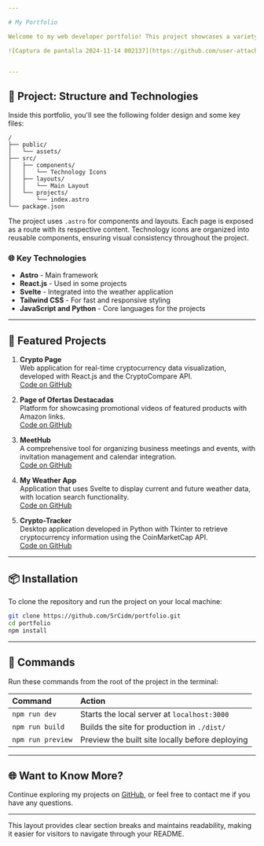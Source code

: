 ```yaml
---

# My Portfolio

Welcome to my web developer portfolio! This project showcases a variety of applications built using front-end and back-end technologies. You can explore projects ranging from cryptocurrency tracking apps to event organization platforms and real-time weather applications.

![Captura de pantalla 2024-11-14 002137](https://github.com/user-attachments/assets/6f481b9f-a252-4421-a9a6-36fb00912b76)


---
```


## 🚀 Project: Structure and Technologies

Inside this portfolio, you'll see the following folder design and some key files:

```text
/
├── public/
│   └── assets/
├── src/
│   ├── components/
│   │   └── Technology Icons
│   ├── layouts/
│   │   └── Main Layout
│   └── projects/
│       └── index.astro
└── package.json
```

The project uses `.astro` for components and layouts. Each page is exposed as a route with its respective content. Technology icons are organized into reusable components, ensuring visual consistency throughout the project.

### 🌐 Key Technologies

- **Astro** - Main framework
- **React.js** - Used in some projects
- **Svelte** - Integrated into the weather application
- **Tailwind CSS** - For fast and responsive styling
- **JavaScript and Python** - Core languages for the projects

---

## 🧩 Featured Projects

1. **Crypto Page**  
   Web application for real-time cryptocurrency data visualization, developed with React.js and the CryptoCompare API.  
   [Code on GitHub](https://github.com/SrCidm/crypto-pagev1)

2. **Page of Ofertas Destacadas**  
   Platform for showcasing promotional videos of featured products with Amazon links.  
   [Code on GitHub](https://github.com/SrCidm/OD)

3. **MeetHub**  
   A comprehensive tool for organizing business meetings and events, with invitation management and calendar integration.  
   [Code on GitHub](https://github.com/SrCidm/MeetHub-Meeting-page)

4. **My Weather App**  
   Application that uses Svelte to display current and future weather data, with location search functionality.  
   [Code on GitHub](https://github.com/SrCidm/my-Weather-App)

5. **Crypto-Tracker**  
   Desktop application developed in Python with Tkinter to retrieve cryptocurrency information using the CoinMarketCap API.  
   [Code on GitHub](https://github.com/SrCidm/Crypto-Tracker)

---

## 📦 Installation

To clone the repository and run the project on your local machine:

```bash
git clone https://github.com/SrCidm/portfolio.git
cd portfolio
npm install
```

---

## 🧞 Commands

Run these commands from the root of the project in the terminal:

| Command           | Action                                             |
| :---------------- | :------------------------------------------------- |
| `npm run dev`     | Starts the local server at `localhost:3000`        |
| `npm run build`   | Builds the site for production in `./dist/`        |
| `npm run preview` | Preview the built site locally before deploying    |

---

## 🌐 Want to Know More?

Continue exploring my projects on [GitHub](https://github.com/SrCidm), or feel free to contact me if you have any questions.

---

This layout provides clear section breaks and maintains readability, making it easier for visitors to navigate through your README.
